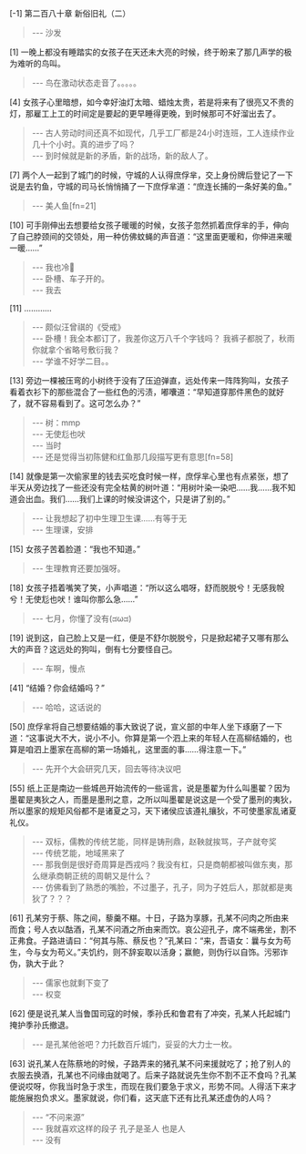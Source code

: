 
[-1] 第二百八十章 新俗旧礼（二）
>--- 沙发<br>

[1] 一晚上都没有睡踏实的女孩子在天还未大亮的时候，终于盼来了那几声学的极为难听的鸟叫。
>--- 鸟在激动状态走音了。。。。。<br>

[4] 女孩子心里暗想，如今幸好油灯太暗、蜡烛太贵，若是将来有了很亮又不贵的灯，那雇工上工的时间定是要起的更早睡得更晚，到时候那可不好溜出去了。
>--- 古人劳动时间还真不如现代，几乎工厂都是24小时连班，工人连续作业几十个小时。真的进步了吗？<br>
>--- 到时候就是新的矛盾，新的战场，新的敌人了。<br>

[7] 两个人一起到了城门的时候，守城的人认得庶俘芈，交上身份牌后登记了一下说是去钓鱼，守城的司马长悄悄捅了一下庶俘芈道：“庶连长捕的一条好美的鱼。”
>--- 美人鱼[fn=21]<br>

[10] 可手刚伸出去想要给女孩子暖暖的时候，女孩子忽然抓着庶俘芈的手，伸向了自己脖颈间的交领处，用一种仿佛蚊蝇的声音道：“这里面更暖和，你伸进来暖一暖……”
>--- 我也冷🥶<br>
>--- 卧槽、车子开的。<br>
>--- 我去<br>

[11] …………
>--- 颇似汪曾祺的《受戒》<br>
>--- 卧槽！我全本都订了，我差你这万八千个字钱吗？
我裤子都脱了，秋雨你就拿个省略号敷衍我？<br>
>--- 学谁不好学二目。。<br>

[13] 旁边一棵被压弯的小树终于没有了压迫弹直，远处传来一阵阵狗叫，女孩子看着衣衫下的那些混合了一些红色的污渍，嘟囔道：“早知道穿那件黑色的就好了，就不容易看到了。这可怎么办？”
>--- 树：mmp<br>
>--- 无使尨也吠<br>
>--- 当时<br>
>--- 还是觉得当初陈健和红鱼那几段描写更有意思[fn=58]<br>

[14] 就像是第一次偷家里的钱去买吃食时候一样，庶俘芈心里也有点紧张，想了半天从旁边找了一些还没有完全枯黄的树叶道：“用树叶染一染吧……我……我不知道会出血。我们……我们上课的时候没讲这个，只是讲了别的。”
>--- 让我想起了初中生理卫生课……有等于无<br>
>--- 生理课，安排<br>

[15] 女孩子苦着脸道：“我也不知道。”
>--- 生理教育还要加强呀。<br>

[18] 女孩子捂着嘴笑了笑，小声唱道：“所以这么唱呀，舒而脱脱兮！无感我帨兮！无使尨也吠！谁叫你那么急……”
>--- 七月，你懂了没有(ಡωಡ)<br>

[19] 说到这，自己脸上又是一红，便是不舒尔脱脱兮，只是掀起裙子又哪有那么大的声音？这远处的狗叫，倒有七分要怪自己。
>--- 车啊，慢点<br>

[41] “结婚？你会结婚吗？”
>--- 哈哈，这话说的<br>

[50] 庶俘芈将自己想要结婚的事大致说了说，宣义部的中年人坐下琢磨了一下道：“这事说大不大，说小不小。你算是第一个泗上来的年轻人在高柳结婚的，也算是咱泗上墨家在高柳的第一场婚礼，这里面的事……得注意一下。”
>--- 先开个大会研究几天，回去等待决议吧<br>

[55] 纸上正是南边一些城邑开始流传的一些谣言，说是墨翟为什么叫墨翟？因为墨翟是夷狄之人，而墨是墨刑之意，之所以叫墨翟是说这是一个受了墨刑的夷狄，所以墨家的规矩风俗都不是诸夏之习，天下诸侯应该遵礼攘狄，不可使墨家乱诸夏礼仪。
>--- 双标，儒教的传统艺能，同样是铸刑鼎，赵鞅就挨骂，子产就夸奖<br>
>--- 传统艺能，地域黑来了<br>
>--- 那我倒是很好奇周算是西戎吗？我没有杠，只是商朝都被叫做东夷，那么继承商朝正统的周朝又是什么？<br>
>--- 仿佛看到了熟悉的嘴脸，不过墨子，孔子，同为子姓后人，那就都是夷狄了？？？<br>

[61] 孔某穷于蔡、陈之间，藜羹不糂。十日，子路为享豚，孔某不问肉之所由来而食；号人衣以酤酒，孔某不问酒之所由来而饮。哀公迎孔子，席不端弗坐，割不正弗食。子路进请曰：“何其与陈、蔡反也？”孔某曰：“来，吾语女：曩与女为苟生，今与女为苟义。”夫饥约，则不辞妄取以活身；赢鲍，则伪行以自饰。污邪诈伪，孰大于此？
>--- 儒家也就剩下变了<br>
>--- 权变<br>

[62] 便是说孔某人当鲁国司寇的时候，季孙氏和鲁君有了冲突，孔某人托起城门掩护季孙氏撤退。
>--- 是孔某他爸吧？力托数百斤城门，妥妥的大力士一枚。<br>

[63] 说孔某人在陈蔡地的时候，子路弄来的猪孔某不问来援就吃了；抢了别人的衣服去换酒，孔某也不问缘由就喝了。后来子路就说先生你不割不正不食吗？孔某便说哎呀，你我当时急于求生，而现在我们要急于求义，形势不同。人得活下来才能施展抱负求义。墨家就说，你们看，这天底下还有比孔某还虚伪的人吗？
>--- “不问来源”<br>
>--- 我就喜欢这样的段子  孔子是圣人 也是人<br>
>--- 没有<br>
